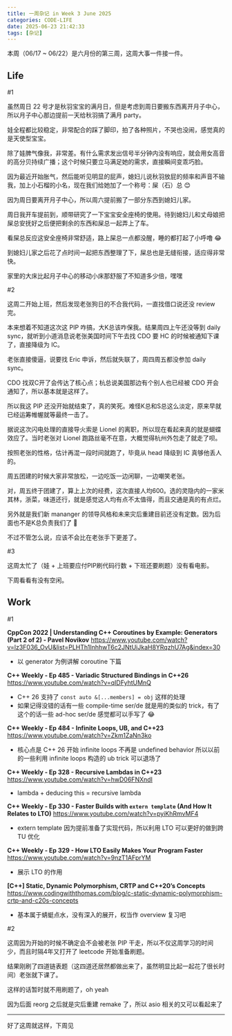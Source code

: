 ```yaml
---
title: 一周杂记 in Week 3 June 2025
categories: CODE-LIFE
date: 2025-06-23 21:42:33
tags: [杂记]
---
```

本周（06/17 ~ 06/22）是六月份的第三周，这周大事一件接一件。

## Life

\#1

虽然周日 22 号才是秋羽宝宝的满月日，但是考虑到周日要搬东西离开月子中心，所以月子中心那边提前一天给秋羽搞了满月 party。

娃全程都比较稳定，非常配合的踩了脚印，拍了各种照片，不哭也没闹，感觉真的是天使型宝宝。

除了娃脾气像我，非常差。有什么需求发出信号半分钟内没有响应，就会用女高音的高分贝持续广播；这个时候只要立马满足她的需求，直接瞬间变乖巧脸。

因为最近开始胀气，然后能听见明显的屁声，媳妇儿说秋羽放屁的频率和声音不输我，加上小石榴的小名，现在我们给她加了一个称号：屎（石）总 😊

因为周日要离开月子中心，所以周六提前搬了一部分东西到媳妇儿家。

周日我开车提前到，顺带研究了一下宝宝安全座椅的使用。待到媳妇儿和丈母娘把屎总安抚好之后便把剩余的东西和屎总一起弄上了车。

看屎总反应这安全座椅非常舒适，路上屎总一点都没醒，睡的都打起了小呼噜 😂

到媳妇儿家之后花了点时间一起把东西整理了下，屎总也是无缝衔接，适应得非常快。

家里的大床比起月子中心的移动小床那舒服了不知道多少倍，嘿嘿

\#2

这周二开始上班，然后发现老张狗日的不合我代码，一直找借口说还没 review 完。

本来想着不知道这次这 PIP 咋搞，大K总该咋保我。结果周四上午还没等到 daily sync，就听到小道消息说老张美国时间下午去找 CDO 要 HC 的时候被通知下课了，直接降级为 IC。

老张直接傻逼，说要找 Eric 申诉，然后就失联了，周四周五都没参加 daily sync。

CDO 找双C开了会传达了核心点；杭总说美国那边有个别人也已经被 CDO 开会通知了，所以基本就是这样了。

所以我这 PIP 还没开始就结束了，真的笑死。难怪K总和S总这么淡定，原来早就已经运筹帷幄就等最终一击了。

据说这次闪电处理的直接导火索是 Lionel 的离职，所以现在看起来真的就是蝴蝶效应了。当时老张对 Lionel 跑路丝毫不在意，大概觉得杭州外包走了就走了呗。

按照老张的性格，估计再混一段时间就跑了，毕竟从 head 降级到 IC 真够他丢人的。

周五团建的时候大家非常放松，一边吃饭一边闲聊，一边嘲笑老张。

对，周五终于团建了，算上上次的经费，这次直接人均600。选的灵隐内的一家米其林，浙菜，味道还行，就是感觉这人均有点不太值得，而且交通是真的有点烂。

另外就是我们新 mananger 的领导风格和未来灾后重建目前还没有定数。因为后面也不是K总负责我们了 🤔

不过不管怎么说，应该不会比在老张手下更差了。

\#3

这周太忙了（娃 + 上班要应付PIP刷代码行数 + 下班还要刷题）没有看电影。

下周看看有没有空闲。

## Work

\#1

**CppCon 2022 | Understanding C++ Coroutines by Example: Generators (Part 2 of 2) - Pavel Novikov** https://www.youtube.com/watch?v=lz3F036_OvU&list=PLHTh1InhhwT6c2JNtUiJkaH8YRqzhU7Ag&index=30

- 以 generator 为例讲解 coroutine 下篇

**C++ Weekly - Ep 485 - Variadic Structured Bindings in C++26** https://www.youtube.com/watch?v=qIDFyhtUMnQ

- C++ 26 支持了 `const auto &[...members] = obj` 这样的处理
- 如果记得没错的话有一些 compile-time ser/de 就是用的类似的 trick，有了这个的话一些 ad-hoc ser/de 感觉都可以手写了 😂

**C++ Weekly - Ep 484 - Infinite Loops, UB, and C++23** https://www.youtube.com/watch?v=Zkm1ZaNn3ko

- 核心点是 C++ 26 开始 infinite loops 不再是 undefined behavior 所以以前的一些利用 infinite loops 构造的 ub trick 可以退场了

**C++ Weekly - Ep 328 - Recursive Lambdas in C++23** https://www.youtube.com/watch?v=hwD06FNXndI

- lambda + deducing this = recursive lambda

**C++ Weekly - Ep 330 - Faster Builds with `extern template` (And How It Relates to LTO)** https://www.youtube.com/watch?v=pyiKhRmvMF4

- extern template 因为提前准备了实现代码，所以利用 LTO 可以更好的做到跨 TU 优化

**C++ Weekly - Ep 329 - How LTO Easily Makes Your Program Faster** https://www.youtube.com/watch?v=9nzT1AFprYM

- 展示 LTO 的作用

**[C++] Static, Dynamic Polymorphism, CRTP and C++20’s Concepts** https://www.codingwiththomas.com/blog/c-static-dynamic-polymorphism-crtp-and-c20s-concepts

- 基本属于蜻蜓点水，没有深入的展开，权当作 overview 复习吧

\#2

这周因为开始的时候不确定会不会被老张 PIP 干走，所以不仅这周学习的时间少，而且时隔4年又打开了 leetcode 开始准备刷题。

结果刚刷了四道链表题（这四道还居然都做出来了，虽然明显比起一起花了很长时间）老张就下课了。

这样的话暂时就不用刷题了，oh yeah

因为后面 reorg 之后就是灾后重建 remake 了，所以 asio 相关的又可以看起来了

---

好了这周就这样，下周见
